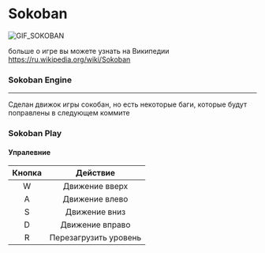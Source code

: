 # Sokoban

![GIF_SOKOBAN](https://upload.wikimedia.org/wikipedia/commons/4/4b/Sokoban_ani.gif)

больше о игре вы можете узнать на Википедии https://ru.wikipedia.org/wiki/Sokoban

### Sokoban Engine
-----------
Сделан движок игры сокобан, но есть некоторые баги, которые будут поправлены в следующем коммите

### Sokoban Play

#### Упралевние
| Кнопка |       Действие        |
|:------:|:---------------------:|
| W      |    Движение вверх     |
| A      |    Движение влево     |
| S      |     Движение вниз     |
| D      |    Движение вправо    |
| R      | Перезагрузить уровень |

